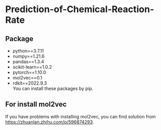 # Prediction-of-Chemical-Reaction-Rate
## Package
* python==3.7.11  
* numpy==1.21.6  
* pandas==1.3.4  
* scikit-learn==1.0.2  
* pytorch==1.10.0  
* mol2vec==0.1
* rdkit==2022.9.3  
You can install these packages by pip.
## For install mol2vec  
If you have problems with installing mol2vec, you can find solution from https://zhuanlan.zhihu.com/p/596874293.  
